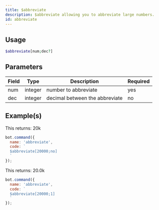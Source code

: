 ```yaml
---
title: $abbreviate
description: $abbreviate allowing you to abbreviate large numbers.
id: abbreviate
---
```


## Usage

```php
$abbreviate[num;dec?]
```

## Parameters 


| Field  | Type    | Description     | Required |
|--------|---------|-----------------|----------|
| num | integer  | number to abbreviate | yes      |
| dec | integer | decimal between the abbreviate | no       |

## Example(s)

This returns: 20k

```javascript
bot.command({
  name: 'abbreviate',
  code: `
  $abbreviate[20000;no]
  `
});
```

This returns: 20.0k

```javascript
bot.command({
  name: 'abbreviate',
  code: `
  $abbreviate[20000;1]
  `
});
```
